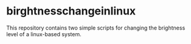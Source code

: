 # birghtnesschangeinlinux
This repository contains two simple scripts for changing the brightness level of a linux-based system. 
